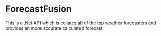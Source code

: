 # ForecastFusion
This is a .Net API which is collates all of the top weather forecasters and provides an more accurate calculated forecast. 
